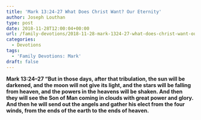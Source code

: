 ```yaml
---
title: 'Mark 13:24-27 What Does Christ Want? Our Eternity'
author: Joseph Louthan
type: post
date: 2018-11-28T12:00:04+00:00
url: /family-devotions/2018-11-28-mark-1324-27-what-does-christ-want-our-e.md/
categories:
  - Devotions
tags:
  - 'Family Devotions: Mark'
draft: false
---
```

**Mark 13:24–27 “But in those days, after that tribulation, the sun will be darkened, and the moon will not give its light, and the stars will be falling from heaven, and the powers in the heavens will be shaken. And then they will see the Son of Man coming in clouds with great power and glory. And then he will send out the angels and gather his elect from the four winds, from the ends of the earth to the ends of heaven.**